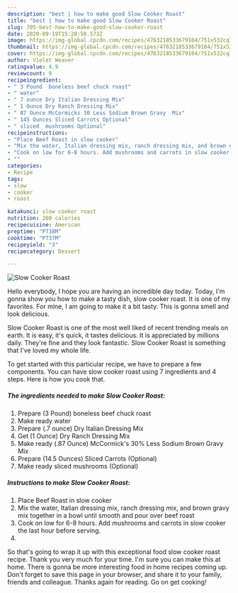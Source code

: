 ```yaml
---
description: "best | how to make good Slow Cooker Roast"
title: "best | how to make good Slow Cooker Roast"
slug: 705-best-how-to-make-good-slow-cooker-roast
date: 2020-09-19T15:28:50.573Z
image: https://img-global.cpcdn.com/recipes/4763218533679104/751x532cq70/slow-cooker-roast-recipe-main-photo.jpg
thumbnail: https://img-global.cpcdn.com/recipes/4763218533679104/751x532cq70/slow-cooker-roast-recipe-main-photo.jpg
cover: https://img-global.cpcdn.com/recipes/4763218533679104/751x532cq70/slow-cooker-roast-recipe-main-photo.jpg
author: Violet Weaver
ratingvalue: 4.9
reviewcount: 9
recipeingredient:
- " 3 Pound  boneless beef chuck roast"
- " water"
- " 7 ounce Dry Italian Dressing Mix"
- " 1 Ounce Dry Ranch Dressing Mix"
- " 87 Ounce McCormicks 30 Less Sodium Brown Gravy  Mix"
- " 145 Ounces Sliced Carrots Optional"
- " sliced  mushrooms Optional"
recipeinstructions:
- "Place Beef Roast in slow cooker"
- "Mix the water, Italian dressing mix, ranch dressing mix, and brown gravy mix together in a bowl until smooth and pour over beef roast"
- "Cook on low for 6-8 hours. Add mushrooms and carrots in slow cooker the last hour before serving."
- ""
categories:
- Recipe
tags:
- slow
- cooker
- roast

katakunci: slow cooker roast 
nutrition: 260 calories
recipecuisine: American
preptime: "PT38M"
cooktime: "PT37M"
recipeyield: "3"
recipecategory: Dessert

---
```



![Slow Cooker Roast](https://img-global.cpcdn.com/recipes/4763218533679104/751x532cq70/slow-cooker-roast-recipe-main-photo.jpg)

Hello everybody, I hope you are having an incredible day today. Today, I'm gonna show you how to make a tasty dish, slow cooker roast. It is one of my favorites. For mine, I am going to make it a bit tasty. This is gonna smell and look delicious.



Slow Cooker Roast is one of the most well liked of recent trending meals on earth. It is easy, it's quick, it tastes delicious. It is appreciated by millions daily. They're fine and they look fantastic. Slow Cooker Roast is something that I've loved my whole life.


To get started with this particular recipe, we have to prepare a few components. You can have slow cooker roast using 7 ingredients and 4 steps. Here is how you cook that.

<!--inarticleads1-->

##### The ingredients needed to make Slow Cooker Roast:

1. Prepare  (3 Pound)  boneless beef chuck roast
1. Make ready  water
1. Prepare  (.7 ounce) Dry Italian Dressing Mix
1. Get  (1 Ounce) Dry Ranch Dressing Mix
1. Make ready  (.87 Ounce) McCormick&#39;s 30% Less Sodium Brown Gravy  Mix
1. Prepare  (14.5 Ounces) Sliced Carrots (Optional)
1. Make ready  sliced  mushrooms (Optional)




<!--inarticleads2-->

##### Instructions to make Slow Cooker Roast:

1. Place Beef Roast in slow cooker
1. Mix the water, Italian dressing mix, ranch dressing mix, and brown gravy mix together in a bowl until smooth and pour over beef roast
1. Cook on low for 6-8 hours. Add mushrooms and carrots in slow cooker the last hour before serving.
1. 




So that's going to wrap it up with this exceptional food slow cooker roast recipe. Thank you very much for your time. I'm sure you can make this at home. There is gonna be more interesting food in home recipes coming up. Don't forget to save this page in your browser, and share it to your family, friends and colleague. Thanks again for reading. Go on get cooking!
